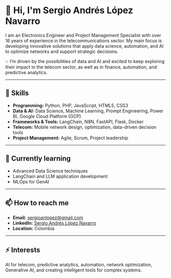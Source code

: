   # 👋 Hi, I'm Sergio Andrés López Navarro

I am an Electronics Engineer and Project Management Specialist with over 16 years of experience in the telecommunications sector. My main focus is developing innovative solutions that apply data science, automation, and AI to optimize networks and support strategic decisions. 

💡 I’m driven by the possibilities of data and AI and excited to keep exploring their impact in the telecom sector, as well as in finance, automation, and predictive analytics.

---

## 🚀 Skills

- **Programming:** Python, PHP, JavaScript, HTML5, CSS3
- **Data & AI:** Data Science, Machine Learning, Prompt Engineering, Power BI, Google Cloud Platform (GCP)
- **Frameworks & Tools:** LangChain, N8N, FastAPI, Flask, Docker
- **Telecom:** Mobile network design, optimization, data-driven decision tools
- **Project Management:** Agile, Scrum, Project leadership

---

## 🌱 Currently learning

- Advanced Data Science techniques
- LangChain and LLM application development
- MLOps for GenAI

---

## 📫 How to reach me

- **Email:** sergioanlopez@gmail.com
- **LinkedIn:** [Sergio Andrés López Navarro](https://www.linkedin.com/in/sergioanlopez/)
- **Location:** Colombia

---

## ⚡ Interests

AI for telecom, predictive analytics, automation, network optimization, Generative AI, and creating intelligent tools for complex systems.
